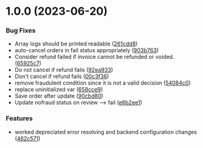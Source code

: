 # 1.0.0 (2023-06-20)


### Bug Fixes

* Array logs should be printed readable ([261cdd8](https://github.com/Nofraud/nofraud_connect/commit/261cdd815a71ba0e81327945e232539899d989c4))
* auto-cancel orders in fail status appropriately ([903b763](https://github.com/Nofraud/nofraud_connect/commit/903b763d807c12fb7487fca1e4f9ae5378d71062))
* Consider refund failed if invoice cannot be refunded or voided. ([65925c7](https://github.com/Nofraud/nofraud_connect/commit/65925c7e87309e377daaa1b859ec00fb7c2cb10f))
* Do not cancel if refund fails ([92ea933](https://github.com/Nofraud/nofraud_connect/commit/92ea933d15f3ed457790fd8d7b0ae9e1d605b410))
* Don't cancel if refund fails ([00c3f36](https://github.com/Nofraud/nofraud_connect/commit/00c3f360dce31d8903f5309aabebab860f371956))
* remove fraudulent condition since it is not a valid decision ([54084c0](https://github.com/Nofraud/nofraud_connect/commit/54084c0a1bed58ab76d1c465a3f0e836c23a1cc1))
* replace uninitialized var ([658cce9](https://github.com/Nofraud/nofraud_connect/commit/658cce93d97d98c1cc50a68c437c4a1eb7d9a703))
* Save order after update ([90cbd80](https://github.com/Nofraud/nofraud_connect/commit/90cbd80db6fce1a0a500ab350f3021f63d65d5cd))
* Update nofraud status on review --> fail ([e6b2ee1](https://github.com/Nofraud/nofraud_connect/commit/e6b2ee1af3f8a4cea70ab38952a3ab88956d686e))


### Features

* worked depreciated error resolving and backend configuration changes ([462c571](https://github.com/Nofraud/nofraud_connect/commit/462c571804153a3dfe29d3d6566cc7c2846fa1e3))
